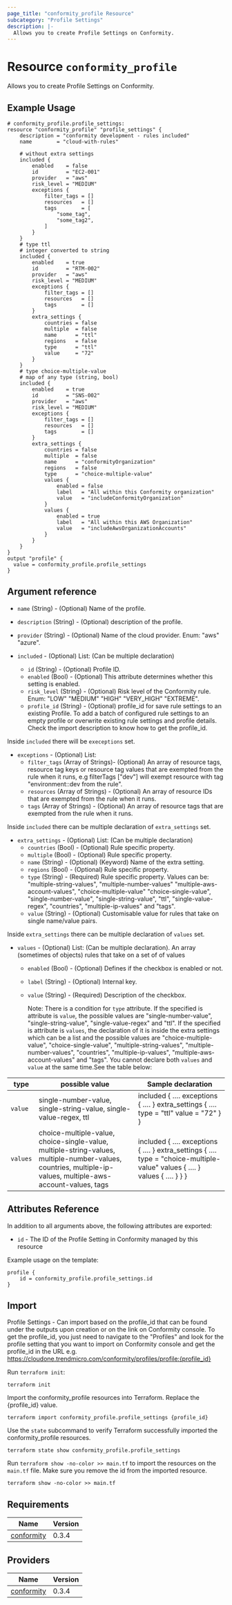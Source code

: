 ```yaml
---
page_title: "conformity_profile Resource"
subcategory: "Profile Settings"
description: |-
  Allows you to create Profile Settings on Conformity. 
---
```


# Resource `conformity_profile`
Allows you to create Profile Settings on Conformity. 

## Example Usage
```hcl
# conformity_profile.profile_settings:
resource "conformity_profile" "profile_settings" {
    description = "conformity development - rules included"
    name        = "cloud-with-rules"

    # without extra settings 
    included {
        enabled    = false
        id         = "EC2-001"
        provider   = "aws"
        risk_level = "MEDIUM"
        exceptions {
            filter_tags = []
            resources   = []
            tags        = [
                "some_tag",
                "some_tag2",
            ]
        }
    }
    # type ttl
    # integer converted to string
    included {
        enabled    = true
        id         = "RTM-002"
        provider   = "aws"
        risk_level = "MEDIUM"
        exceptions {
            filter_tags = []
            resources   = []
            tags        = []
        }
        extra_settings {
            countries = false
            multiple  = false
            name      = "ttl"
            regions   = false
            type      = "ttl"
            value     = "72"
        }
    }
    # type choice-multiple-value
    # map of any type (string, bool)
    included {
        enabled    = true
        id         = "SNS-002"
        provider   = "aws"
        risk_level = "MEDIUM"
        exceptions {
            filter_tags = []
            resources   = []
            tags        = []
        }
        extra_settings {
            countries = false
            multiple  = false
            name      = "conformityOrganization"
            regions   = false
            type      = "choice-multiple-value"
            values {
                enabled = false
                label   = "All within this Conformity organization"
                value   = "includeConformityOrganization"
            }
            values {
                enabled = true
                label   = "All within this AWS Organization"
                value   = "includeAwsOrganizationAccounts"
            }
        }
    }
}
output "profile" {
  value = conformity_profile.profile_settings
}
```

## Argument reference

 - `name` (String) - (Optional) Name of the profile.
 - `description` (String) - (Optional) description of the profile.
 - `provider` (String) - (Optional) Name of the cloud provider. Enum: "aws" "azure".

 - `included` - (Optional) List: (Can be multiple declaration)
     * `id` (String) - (Optional) Profile ID.
     * `enabled` (Bool) - (Optional) This attribute determines whether this setting is enabled.
     * `risk_level` (String) - (Optional) Risk level of the Conformity rule. Enum: "LOW" "MEDIUM" "HIGH" "VERY_HIGH" "EXTREME".
     * `profile_id` (String) - (Optional) profile_id for save rule settings to an existing Profile. To add a batch of configured rule settings to an empty profile or overwrite existing rule settings and profile details. Check the import description to know how to get the profile_id.

  Inside `included` there will be `execeptions` set.
 
 - `exceptions` - (Optional) List: 
     * `filter_tags` (Array of Strings)- (Optional) An array of resource tags, resource tag keys or resource tag values that are exempted from the rule when it runs, e.g filterTags ["dev"] will exempt resource with tag "environment::dev from the rule".
     * `resources` (Array of Strings) - (Optional) An array of resource IDs that are exempted from the rule when it runs.
     * `tags` (Array of Strings) - (Optional) An array of resource tags that are exempted from the rule when it runs.

  Inside `included` there can be multiple declaration of `extra_settings` set.

 - `extra_settings` - (Optional) List: (Can be multiple declaration)
     * `countries` (Bool) - (Optional) Rule specific property.
     * `multiple` (Bool) - (Optional) Rule specific property.
     * `name` (String) - (Optional) (Keyword) Name of the extra setting.
     * `regions` (Bool) - (Optional) Rule specific property.
     * `type` (String) - (Required) Rule specific property. Values can be: "multiple-string-values", "multiple-number-values" "multiple-aws-account-values", "choice-multiple-value" "choice-single-value", "single-number-value", "single-string-value", "ttl", "single-value-regex", "countries", "multiple-ip-values" and "tags".
     * `value` (String) - (Optional) Customisable value for rules that take on single name/value pairs.
  
  Inside `extra_settings` there can be multiple declaration of `values` set.
  
 - `values` - (Optional) List: (Can be multiple declaration). An array (sometimes of objects) rules that take on a set of of values
     *  `enabled` (Bool) - (Optional) Defines if the checkbox is enabled or not.
     *  `label` (String) - (Optional) Internal key.
     *  `value` (String) - (Required) Description of the checkbox.

        Note: There is a condition for `type` attribute. If the specified is attribute is `value`, the possible values are "single-number-value", "single-string-value", "single-value-regex" and "ttl". If the specified is attribute is `values`, the declaration of it is inside the extra settings which can be a list and the possible values are "choice-multiple-value", "choice-single-value", "multiple-string-values", "multiple-number-values", "countries", "multiple-ip-values", "multiple-aws-account-values" and "tags". You cannot declare both `values` and `value` at the same time.See the table below:

| type     | possible value                                                                                                                | Sample declaration                                                                                                                                                                                                                    |
|----------|-------------------------------------------------------------------------------------------------------------------------------|---------------------------------------------------------------------------------------------------------------------------------------------------------------------------------------------------------------------------------------|
| `value`  | single-number-value, single-string-value, single-value-regex, ttl                                                             | included {     ….     exceptions {       ….     }       extra_settings {		 	….                     type = "ttl"         value = "72"       } }                                                                                           |
| `values` | choice-multiple-value, choice-single-value, multiple-string-values, multiple-number-values, countries, multiple-ip-values, multiple-aws-account-values, tags | included {     ….     exceptions {       ….     }       extra_settings {		 	….                     type = "choice-multiple-value"           values {             ….           }           values {             ….            }       } } |

## Attributes Reference

In addition to all arguments above, the following attributes are exported:

 - `id` - The ID of the Profile Setting in Conformity managed by this resource

Example usage on the template:

```hcl
profile {
    id = conformity_profile.profile_settings.id
}
```

## Import
Profile Settings - Can import based on the profile_id that can be found under the outputs upon creation or on the link on Conformity console.
To get the profile_id, you just need to navigate to the "Profiles" and look for the profile setting that you want to import on Conformity console and get the profile_id in the URL e.g. https://cloudone.trendmicro.com/conformity/profiles/profile:{profile_id}

Run `terraform init`:
```hcl
terraform init
```

Import the conformity_profile resources into Terraform. Replace the {profile_id} value.
```hcl
terraform import conformity_profile.profile_settings {profile_id}
```

Use the `state` subcommand to verify Terraform successfully imported the conformity_profile resources.
```hcl
terraform state show conformity_profile.profile_settings
```

Run `terraform show -no-color >> main.tf` to import the resources on the `main.tf` file. Make sure you remove the id from the imported resource.
```hcl
terraform show -no-color >> main.tf
```

## Requirements

| Name | Version |
|------|---------|
| <a name="requirement_conformity"></a> [conformity](#requirement\_conformity) | 0.3.4 |

## Providers

| Name | Version |
|------|---------|
| <a name="provider_conformity"></a> [conformity](#provider\_conformity) | 0.3.4 |